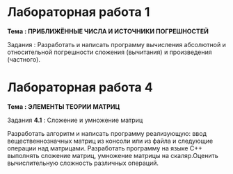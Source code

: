 # Лабораторная работа 1 
**Тема : ПРИБЛИЖЁННЫЕ ЧИСЛА И ИСТОЧНИКИ ПОГРЕШНОСТЕЙ**

Задания : Разработать и написать программу вычисления абсолютной и относительной погрешности сложения (вычитания) и произведения (частного).
# Лабораторная работа 4
**Тема : ЭЛЕМЕНТЫ ТЕОРИИ МАТРИЦ**

Задания **4.1** : Сложение и умножение матриц

Разработать алгоритм и написать программу реализующую: ввод вещественнозначных матриц из консоли или из файла и следующие операции над матрицами. Разработать программу на языке С++ выполнять сложение матриц, умножение матрицы на скаляр.Оценить вычислительную сложность различных операций.
